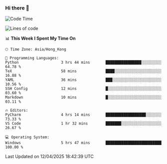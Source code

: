 ### Hi there 👋

<!--
**RoiexLee/RoiexLee** is a ✨ _special_ ✨ repository because its `README.md` (this file) appears on your GitHub profile.

Here are some ideas to get you started:

- 🔭 I’m currently working on ...
- 🌱 I’m currently learning ...
- 👯 I’m looking to collaborate on ...
- 🤔 I’m looking for help with ...
- 💬 Ask me about ...
- 📫 How to reach me: ...
- 😄 Pronouns: ...
- ⚡ Fun fact: ...
-->

<!--START_SECTION:waka-->
![Code Time](http://img.shields.io/badge/Code%20Time-1%2C110%20hrs%2040%20mins-blue)

![Lines of code](https://img.shields.io/badge/From%20Hello%20World%20I%27ve%20Written-42.5%20thousand%20lines%20of%20code-blue)

📊 **This Week I Spent My Time On** 

```text
🕑︎ Time Zone: Asia/Hong_Kong

💬 Programming Languages: 
Python                   3 hrs 44 mins       ████████████████░░░░░░░░░   64.78 % 
TeX                      58 mins             ████░░░░░░░░░░░░░░░░░░░░░   16.88 % 
YAML                     36 mins             ███░░░░░░░░░░░░░░░░░░░░░░   10.56 % 
SSH Config               12 mins             █░░░░░░░░░░░░░░░░░░░░░░░░   03.60 % 
Markdown                 10 mins             █░░░░░░░░░░░░░░░░░░░░░░░░   03.11 % 

🔥 Editors: 
PyCharm                  4 hrs 14 mins       ██████████████████░░░░░░░   73.33 % 
VS Code                  1 hr 32 mins        ███████░░░░░░░░░░░░░░░░░░   26.67 % 

💻 Operating System: 
Windows                  5 hrs 47 mins       █████████████████████████   100.00 % 
```


 Last Updated on 12/04/2025 18:42:39 UTC
<!--END_SECTION:waka-->
